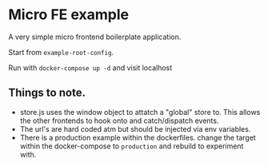 # Micro FE example

A very simple micro frontend boilerplate application.

Start from `example-root-config`.

Run with `docker-compose up -d` and visit localhost

## Things to note.
- store.js uses the window object to attatch a "global" store to. This allows the other frontends to hook onto and catch/dispatch events.
- The url's are hard coded atm but should be injected via env variables.
- There is a production example within the dockerfiles. change the target within the docker-compose to `production` and rebuild to experiment with.
